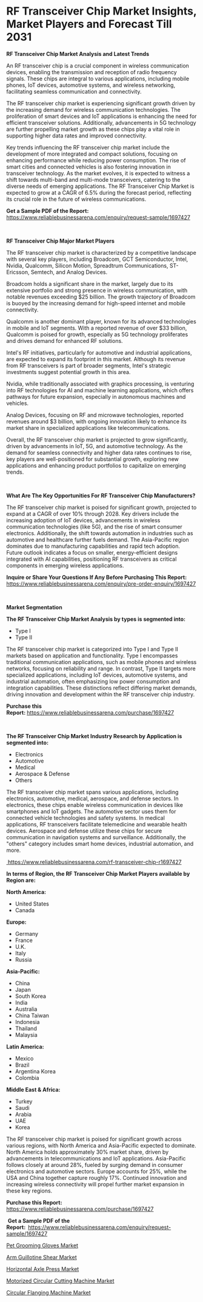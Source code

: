 <p><h1>RF Transceiver Chip Market Insights, Market Players and Forecast Till 2031</h1></p><p><strong>RF Transceiver Chip Market Analysis and Latest Trends</strong></p>
<p><p>An RF transceiver chip is a crucial component in wireless communication devices, enabling the transmission and reception of radio frequency signals. These chips are integral to various applications, including mobile phones, IoT devices, automotive systems, and wireless networking, facilitating seamless communication and connectivity.</p><p>The RF transceiver chip market is experiencing significant growth driven by the increasing demand for wireless communication technologies. The proliferation of smart devices and IoT applications is enhancing the need for efficient transceiver solutions. Additionally, advancements in 5G technology are further propelling market growth as these chips play a vital role in supporting higher data rates and improved connectivity.</p><p>Key trends influencing the RF transceiver chip market include the development of more integrated and compact solutions, focusing on enhancing performance while reducing power consumption. The rise of smart cities and connected vehicles is also fostering innovation in transceiver technology. As the market evolves, it is expected to witness a shift towards multi-band and multi-mode transceivers, catering to the diverse needs of emerging applications. The RF Transceiver Chip Market is expected to grow at a CAGR of 6.5% during the forecast period, reflecting its crucial role in the future of wireless communications.</p></p>
<p><strong>Get a Sample PDF of the Report:&nbsp;</strong> <a href="https://www.reliablebusinessarena.com/enquiry/request-sample/1697427?utm_campaign=1444&utm_medium=2&utm_source=Github&utm_content=ia&utm_term=12102024&utm_id=rf-transceiver-chip">https://www.reliablebusinessarena.com/enquiry/request-sample/1697427</a></p>
<p>&nbsp;</p>
<p><strong>RF Transceiver Chip Major Market Players</strong></p>
<p><p>The RF transceiver chip market is characterized by a competitive landscape with several key players, including Broadcom, GCT Semiconductor, Intel, Nvidia, Qualcomm, Silicon Motion, Spreadtrum Communications, ST-Ericsson, Semtech, and Analog Devices. </p><p>Broadcom holds a significant share in the market, largely due to its extensive portfolio and strong presence in wireless communication, with notable revenues exceeding $25 billion. The growth trajectory of Broadcom is buoyed by the increasing demand for high-speed internet and mobile connectivity.</p><p>Qualcomm is another dominant player, known for its advanced technologies in mobile and IoT segments. With a reported revenue of over $33 billion, Qualcomm is poised for growth, especially as 5G technology proliferates and drives demand for enhanced RF solutions.</p><p>Intel's RF initiatives, particularly for automotive and industrial applications, are expected to expand its footprint in this market. Although its revenue from RF transceivers is part of broader segments, Intel's strategic investments suggest potential growth in this area.</p><p>Nvidia, while traditionally associated with graphics processing, is venturing into RF technologies for AI and machine learning applications, which offers pathways for future expansion, especially in autonomous machines and vehicles.</p><p>Analog Devices, focusing on RF and microwave technologies, reported revenues around $3 billion, with ongoing innovation likely to enhance its market share in specialized applications like telecommunications.</p><p>Overall, the RF transceiver chip market is projected to grow significantly, driven by advancements in IoT, 5G, and automotive technology. As the demand for seamless connectivity and higher data rates continues to rise, key players are well-positioned for substantial growth, exploring new applications and enhancing product portfolios to capitalize on emerging trends.</p></p>
<p>&nbsp;</p>
<p><strong>What Are The Key Opportunities For RF Transceiver Chip Manufacturers?</strong></p>
<p><p>The RF transceiver chip market is poised for significant growth, projected to expand at a CAGR of over 10% through 2028. Key drivers include the increasing adoption of IoT devices, advancements in wireless communication technologies (like 5G), and the rise of smart consumer electronics. Additionally, the shift towards automation in industries such as automotive and healthcare further fuels demand. The Asia-Pacific region dominates due to manufacturing capabilities and rapid tech adoption. Future outlook indicates a focus on smaller, energy-efficient designs integrated with AI capabilities, positioning RF transceivers as critical components in emerging wireless applications.</p></p>
<p><strong>Inquire or Share Your Questions If Any Before Purchasing This Report:</strong> <a href="https://www.reliablebusinessarena.com/enquiry/pre-order-enquiry/1697427?utm_campaign=1444&utm_medium=2&utm_source=Github&utm_content=ia&utm_term=12102024&utm_id=rf-transceiver-chip">https://www.reliablebusinessarena.com/enquiry/pre-order-enquiry/1697427</a></p>
<p>&nbsp;</p>
<p><strong>Market Segmentation</strong></p>
<p><strong>The RF Transceiver Chip Market Analysis by types is segmented into:</strong></p>
<p><ul><li>Type I</li><li>Type II</li></ul></p>
<p><p>The RF transceiver chip market is categorized into Type I and Type II markets based on application and functionality. Type I encompasses traditional communication applications, such as mobile phones and wireless networks, focusing on reliability and range. In contrast, Type II targets more specialized applications, including IoT devices, automotive systems, and industrial automation, often emphasizing low power consumption and integration capabilities. These distinctions reflect differing market demands, driving innovation and development within the RF transceiver chip industry.</p></p>
<p><strong>Purchase this Report:&nbsp;</strong><a href="https://www.reliablebusinessarena.com/purchase/1697427?utm_campaign=1444&utm_medium=2&utm_source=Github&utm_content=ia&utm_term=12102024&utm_id=rf-transceiver-chip">https://www.reliablebusinessarena.com/purchase/1697427</a></p>
<p>&nbsp;</p>
<p><strong>The RF Transceiver Chip Market Industry Research by Application is segmented into:</strong></p>
<p><ul><li>Electronics</li><li>Automotive</li><li>Medical</li><li>Aerospace & Defense</li><li>Others</li></ul></p>
<p><p>The RF transceiver chip market spans various applications, including electronics, automotive, medical, aerospace, and defense sectors. In electronics, these chips enable wireless communication in devices like smartphones and IoT gadgets. The automotive sector uses them for connected vehicle technologies and safety systems. In medical applications, RF transceivers facilitate telemedicine and wearable health devices. Aerospace and defense utilize these chips for secure communication in navigation systems and surveillance. Additionally, the "others" category includes smart home devices, industrial automation, and more.</p></p>
<p><a href="https://www.reliablebusinessarena.com/rf-transceiver-chip-r1697427?utm_campaign=1444&utm_medium=2&utm_source=Github&utm_content=ia&utm_term=12102024&utm_id=rf-transceiver-chip">&nbsp;https://www.reliablebusinessarena.com/rf-transceiver-chip-r1697427</a></p>
<p><strong>In terms of Region, the RF Transceiver Chip Market Players available by Region are:</strong></p>
<p>
    <p> <strong> North America: </strong>
        <ul>
            <li>United States</li>
            <li>Canada</li>
        </ul>
        </p> 
    <p> <strong> Europe: </strong>
        <ul>
            <li>Germany</li>
            <li>France</li>
            <li>U.K.</li>
            <li>Italy</li>
            <li>Russia</li>
        </ul>
        </p> 
    <p> <strong> Asia-Pacific: </strong>
        <ul>
            <li>China</li>
            <li>Japan</li>
            <li>South Korea</li>
            <li>India</li>
            <li>Australia</li>
            <li>China Taiwan</li>
            <li>Indonesia</li>
            <li>Thailand</li>
            <li>Malaysia</li>
        </ul>
        </p> 
    <p> <strong> Latin America: </strong>
        <ul>
            <li>Mexico</li>
            <li>Brazil</li>
            <li>Argentina Korea</li>
            <li>Colombia</li>
        </ul>
        </p> 
    <p> <strong> Middle East & Africa: </strong>
        <ul>
            <li>Turkey</li>
            <li>Saudi</li>
            <li>Arabia</li>
            <li>UAE</li>
            <li>Korea</li>
        </ul>
    </p>
    </p>
<p><p>The RF transceiver chip market is poised for significant growth across various regions, with North America and Asia-Pacific expected to dominate. North America holds approximately 30% market share, driven by advancements in telecommunications and IoT applications. Asia-Pacific follows closely at around 28%, fueled by surging demand in consumer electronics and automotive sectors. Europe accounts for 25%, while the USA and China together capture roughly 17%. Continued innovation and increasing wireless connectivity will propel further market expansion in these key regions.</p></p>
<p><strong>Purchase this Report: </strong><a href="https://www.reliablebusinessarena.com/purchase/1697427?utm_campaign=1444&utm_medium=2&utm_source=Github&utm_content=ia&utm_term=12102024&utm_id=rf-transceiver-chip">https://www.reliablebusinessarena.com/purchase/1697427</a></p>
<p>&nbsp;<strong>Get a Sample PDF of the Report:&nbsp;&nbsp;</strong><a href="https://www.reliablebusinessarena.com/enquiry/request-sample/1697427?utm_campaign=1444&utm_medium=2&utm_source=Github&utm_content=ia&utm_term=12102024&utm_id=rf-transceiver-chip">https://www.reliablebusinessarena.com/enquiry/request-sample/1697427</a></p>
<p><strong></strong></p>
<p><p><a href="https://github.com/AshikRahman991/Market-Research-Report-List-1/blob/main/pet-grooming-gloves-market.md?utm_campaign=1444&utm_medium=2&utm_source=Github&utm_content=ia&utm_term=12102024&utm_id=rf-transceiver-chip">Pet Grooming Gloves Market</a></p><p><a href="https://www.linkedin.com/pulse/arm-guillotine-shear-market-global-regional-analysis-focus-mhnnc?utm_campaign=1444&utm_medium=2&utm_source=Github&utm_content=ia&utm_term=12102024&utm_id=rf-transceiver-chip">Arm Guillotine Shear Market</a></p><p><a href="https://www.linkedin.com/pulse/what-factors-influence-horizontal-axle-press-market-coming-xnguc?utm_campaign=1444&utm_medium=2&utm_source=Github&utm_content=ia&utm_term=12102024&utm_id=rf-transceiver-chip">Horizontal Axle Press Market</a></p><p><a href="https://www.linkedin.com/pulse/motorized-circular-cutting-machine-market-trends-focusing-mqfnc?utm_campaign=1444&utm_medium=2&utm_source=Github&utm_content=ia&utm_term=12102024&utm_id=rf-transceiver-chip">Motorized Circular Cutting Machine Market</a></p><p><a href="https://www.linkedin.com/pulse/global-circular-flanging-machine-market-size-expected-1biqc?utm_campaign=1444&utm_medium=2&utm_source=Github&utm_content=ia&utm_term=12102024&utm_id=rf-transceiver-chip">Circular Flanging Machine Market</a></p></p>